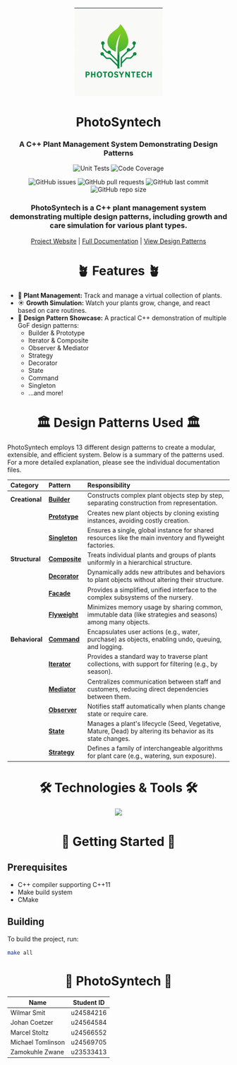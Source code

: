 <p align="center">
  <img src="docs/images/photosyntech_logo.JPG" alt="PhotoSyntech Logo" width="200"/>
  <br>
  <h1 align="center">PhotoSyntech</h1>
  <h3 align="center">A C++ Plant Management System Demonstrating Design Patterns</h3>
</p>

<div align="center">

![Unit Tests](https://github.com/marcelstoltz00/Photosyntech/actions/workflows/cpp-tests.yml/badge.svg)
![Code Coverage](https://img.shields.io/badge/coverage-dynamic-brightgreen)

![GitHub issues](https://img.shields.io/github/issues/marcelstoltz00/Photosyntech)
![GitHub pull requests](https://img.shields.io/github/issues-pr/marcelstoltz00/Photosyntech)
![GitHub last commit](https://img.shields.io/github/last-commit/marcelstoltz00/Photosyntech)
![GitHub repo size](https://img.shields.io/github/repo-size/marcelstoltz00/Photosyntech)

</div>

<h3 align="center">
PhotoSyntech is a C++ plant management system demonstrating multiple design patterns, including growth and care simulation for various plant types.
</h3>

<div align="center">

[Project Website](https://github.com/marcelstoltz00/Photosyntech) | [Full Documentation](https://marcelstoltz00.github.io/Photosyntech/) | [View Design Patterns](https://github.com/marcelstoltz00/Photosyntech/tree/main/docs/design-patterns)

</div>

<h1 align="center">🪴 Features 🪴</h1>

- 🌱 **Plant Management:** Track and manage a virtual collection of plants.
- ☀️ **Growth Simulation:** Watch your plants grow, change, and react based on care routines.
- 🎨 **Design Pattern Showcase:** A practical C++ demonstration of multiple GoF design patterns:
  -   Builder & Prototype
  -   Iterator & Composite
  -   Observer & Mediator
  -   Strategy
  -   Decorator
  -   State
  -   Command
  -   Singleton
  -   ...and more!

<h1 align="center">🏛️ Design Patterns Used 🏛️</h1>

PhotoSyntech employs 13 different design patterns to create a modular, extensible, and efficient system. Below is a summary of the patterns used. For a more detailed explanation, please see the individual documentation files.

| Category     | Pattern                                                    | Responsibility                                                                                             |
| :----------- | :--------------------------------------------------------- | :--------------------------------------------------------------------------------------------------------- |
| **Creational** | [**Builder**](docs/design-patterns/builder.md)             | Constructs complex plant objects step by step, separating construction from representation.                |
|              | [**Prototype**](docs/design-patterns/prototype.md)           | Creates new plant objects by cloning existing instances, avoiding costly creation.                         |
|              | [**Singleton**](docs/design-patterns/singleton.md)           | Ensures a single, global instance for shared resources like the main inventory and flyweight factories.    |
| **Structural** | [**Composite**](docs/design-patterns/composite.md)           | Treats individual plants and groups of plants uniformly in a hierarchical structure.                       |
|              | [**Decorator**](docs/design-patterns/decorator.md)           | Dynamically adds new attributes and behaviors to plant objects without altering their structure.           |
|              | [**Facade**](docs/design-patterns/facade.md)                 | Provides a simplified, unified interface to the complex subsystems of the nursery.                         |
|              | [**Flyweight**](docs/design-patterns/flyweight.md)           | Minimizes memory usage by sharing common, immutable data (like strategies and seasons) among many objects. |
| **Behavioral** | [**Command**](docs/design-patterns/command.md)               | Encapsulates user actions (e.g., water, purchase) as objects, enabling undo, queuing, and logging.         |
|              | [**Iterator**](docs/design-patterns/iterator.md)             | Provides a standard way to traverse plant collections, with support for filtering (e.g., by season).       |
|              | [**Mediator**](docs/design-patterns/mediator.md)             | Centralizes communication between staff and customers, reducing direct dependencies between them.          |
|              | [**Observer**](docs/design-patterns/observer.md)             | Notifies staff automatically when plants change state or require care.                                     |
|              | [**State**](docs/design-patterns/state.md)                   | Manages a plant's lifecycle (Seed, Vegetative, Mature, Dead) by altering its behavior as its state changes.|
|              | [**Strategy**](docs/design-patterns/strategy.md)             | Defines a family of interchangeable algorithms for plant care (e.g., watering, sun exposure).              |

<h1 align="center">🛠️ Technologies & Tools 🛠️</h1>
<div align="center">
  <img src="https://skillicons.dev/icons?i=cpp,git,github,githubactions,cmake,latex"/>
</div>

<h1 align="center">🚀 Getting Started 🚀</h1>

## Prerequisites

- C++ compiler supporting C++11
- Make build system
- CMake 

## Building
To build the project, run:
```bash
make all
````

<h1 align="center">🤝 PhotoSyntech 🤝</h1>


| Name                 | Student ID | 
| -------------------- | ---------- |
| Wilmar Smit          | u24584216  |
| Johan Coetzer        | u24564584  |
| Marcel Stoltz        | u24566552  |
| Michael Tomlinson    | u24569705  |
| Zamokuhle Zwane      | u23533413  |
